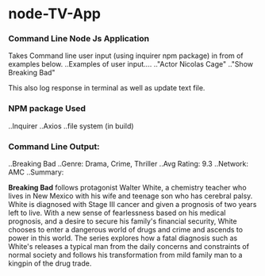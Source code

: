 # node-TV-App

### Command Line Node Js Application 
Takes Command line user input (using inquirer npm package) in from of examples below.
..Examples of user input....
.."Actor Nicolas Cage"
.."Show Breaking Bad"

This also log response in terminal as well as update text file.

### NPM package Used
..Inquirer
..Axios
..file system (in build)


### Command Line Output: 

..Breaking Bad
..Genre: Drama, Crime, Thriller
..Avg Rating: 9.3
..Network: AMC
..Summary: <p><b>Breaking Bad</b> follows protagonist Walter White, a chemistry teacher who lives in New Mexico with his wife and teenage son who has cerebral palsy. White is diagnosed with Stage III cancer and given a prognosis of two years left to live. With a new sense of fearlessness based on his medical prognosis, and a desire to secure his family's financial security, White chooses to enter a dangerous world of drugs and crime and ascends to power in this world. The series explores how a fatal diagnosis such as White's releases a typical man from the daily concerns and constraints of normal society and follows his transformation from mild family man to a kingpin of the drug trade.</p>

